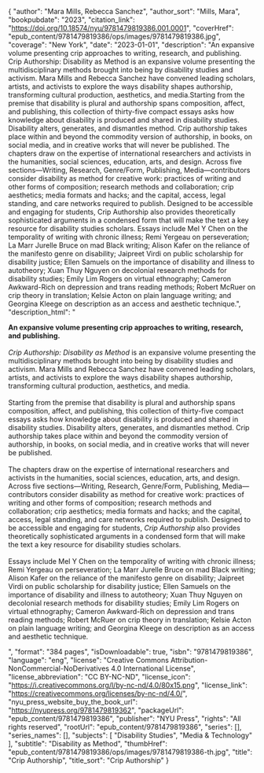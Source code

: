 {
  "author": "Mara Mills, Rebecca Sanchez",
  "author_sort": "Mills, Mara",
  "bookpubdate": "2023",
  "citation_link": "https://doi.org/10.18574/nyu/9781479819386.001.0001",
  "coverHref": "epub_content/9781479819386/ops/images/9781479819386.jpg",
  "coverage": "New York",
  "date": "2023-01-01",
  "description": "An expansive volume presenting crip approaches to writing, research, and publishing.  Crip Authorship: Disability as Method is an expansive volume presenting the multidisciplinary methods brought into being by disability studies and activism. Mara Mills and Rebecca Sanchez have convened leading scholars, artists, and activists to explore the ways disability shapes authorship, transforming cultural production, aesthetics, and media.Starting from the premise that disability is plural and authorship spans composition, affect, and publishing, this collection of thirty-five compact essays asks how knowledge about disability is produced and shared in disability studies. Disability alters, generates, and dismantles method. Crip authorship takes place within and beyond the commodity version of authorship, in books, on social media, and in creative works that will never be published.  The chapters draw on the expertise of international researchers and activists in the humanities, social sciences, education, arts, and design. Across five sections—Writing, Research, Genre/Form, Publishing, Media—contributors consider disability as method for creative work: practices of writing and other forms of composition; research methods and collaboration; crip aesthetics; media formats and hacks; and the capital, access, legal standing, and care networks required to publish. Designed to be accessible and engaging for students, Crip Authorship also provides theoretically sophisticated arguments in a condensed form that will make the text a key resource for disability studies scholars. Essays include Mel Y Chen on the temporality of writing with chronic illness; Remi Yergeau on perseveration; La Marr Jurelle Bruce on mad Black writing; Alison Kafer on the reliance of the manifesto genre on disability; Jaipreet Virdi on public scholarship for disability justice; Ellen Samuels on the importance of disability and illness to autotheory; Xuan Thuy Nguyen on decolonial research methods for disability studies; Emily Lim Rogers on virtual ethnography; Cameron Awkward-Rich on depression and trans reading methods; Robert McRuer on crip theory in translation; Kelsie Acton on plain language writing; and Georgina Kleege on description as an access and aesthetic technique.",
  "description_html": "<p><b>An expansive volume presenting crip approaches to writing, research, and publishing. </b><br><br> <i>Crip Authorship: Disability as Method</i> is an expansive volume presenting the multidisciplinary methods brought into being by disability studies and activism. Mara Mills and Rebecca Sanchez have convened leading scholars, artists, and activists to explore the ways disability shapes authorship, transforming cultural production, aesthetics, and media.<br><br>Starting from the premise that disability is plural and authorship spans composition, affect, and publishing, this collection of thirty-five compact essays asks how knowledge about disability is produced and shared in disability studies. Disability alters, generates, and dismantles method. Crip authorship takes place within and beyond the commodity version of authorship, in books, on social media, and in creative works that will never be published. <br><br> The chapters draw on the expertise of international researchers and activists in the humanities, social sciences, education, arts, and design. Across five sections—Writing, Research, Genre/Form, Publishing, Media—contributors consider disability as method for creative work: practices of writing and other forms of composition; research methods and collaboration; crip aesthetics; media formats and hacks; and the capital, access, legal standing, and care networks required to publish. Designed to be accessible and engaging for students, <i>Crip Authorship</i> also provides theoretically sophisticated arguments in a condensed form that will make the text a key resource for disability studies scholars.<br><br> Essays include Mel Y Chen on the temporality of writing with chronic illness; Remi Yergeau on perseveration; La Marr Jurelle Bruce on mad Black writing; Alison Kafer on the reliance of the manifesto genre on disability; Jaipreet Virdi on public scholarship for disability justice; Ellen Samuels on the importance of disability and illness to autotheory; Xuan Thuy Nguyen on decolonial research methods for disability studies; Emily Lim Rogers on virtual ethnography; Cameron Awkward-Rich on depression and trans reading methods; Robert McRuer on crip theory in translation; Kelsie Acton on plain language writing; and Georgina Kleege on description as an access and aesthetic technique.</p>",
  "format": "384 pages",
  "isDownloadable": true,
  "isbn": "9781479819386",
  "language": "eng",
  "license": "Creative Commons Attribution-NonCommercial-NoDerivatives 4.0 International License",
  "license_abbreviation": "CC BY-NC-ND",
  "license_icon": "https://i.creativecommons.org/l/by-nc-nd/4.0/80x15.png",
  "license_link": "https://creativecommons.org/licenses/by-nc-nd/4.0/",
  "nyu_press_website_buy_the_book_url": "https://nyupress.org/9781479819362",
  "packageUrl": "epub_content/9781479819386",
  "publisher": "NYU Press",
  "rights": "All rights reserved",
  "rootUrl": "epub_content/9781479819386",
  "series": [],
  "series_names": [],
  "subjects": [
    "Disability Studies",
    "Media & Technology"
  ],
  "subtitle": "Disability as Method",
  "thumbHref": "epub_content/9781479819386/ops/images/9781479819386-th.jpg",
  "title": "Crip Authorship",
  "title_sort": "Crip Authorship"
}
